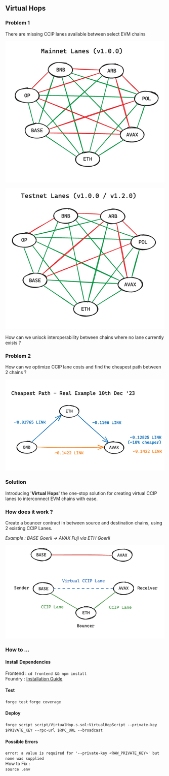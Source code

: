 ## Virtual Hops

### Problem 1
There are missing CCIP lanes available between select EVM chains

![Mainnet Lanes](img/Mainnet%20Missing%20Lanes.png)

![Testnet Lanes](img/Testnet%20Missing%20Lanes.png)

How can we unlock interoperability between chains where no lane currently exists ?

### Problem 2
How can we optimize CCIP lane costs and find the cheapest path between 2 chains ?

![Cheapest Path](img/Cheapest%20Path.png)
### Solution
Introducing '**Virtual Hops**' the one-stop solution for creating virtual CCIP lanes to interconnect EVM chains with ease.

### How does it work ?
Create a bouncer contract in between source and destination chains, using 2 existing CCIP Lanes.  

*Example : BASE Goerli -> AVAX Fuji via ETH Goerli*
 
![Virtual Testnet Lane](img/Virtual%20Lane.png)

### How to ...

#### Install Dependencies
Frontend : `cd frontend && npm install`   
Foundry : [Installation Guide](https://book.getfoundry.sh/getting-started/installation)

#### Test
`forge test`
`forge coverage`

#### Deploy
`forge script script/VirtualHop.s.sol:VirtualHopScript --private-key $PRIVATE_KEY --rpc-url $RPC_URL --broadcast`

#### Possible Errors
`error: a value is required for '--private-key <RAW_PRIVATE_KEY>' but none was supplied`   
How to Fix :   
`source .env`   
